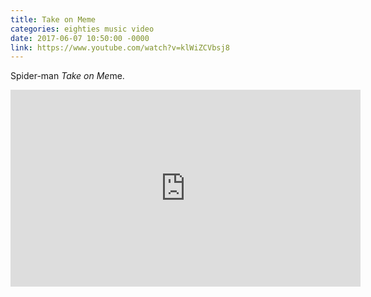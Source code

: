 ```yaml
---
title: Take on Meme
categories: eighties music video
date: 2017-06-07 10:50:00 -0000
link: https://www.youtube.com/watch?v=klWiZCVbsj8
---
```

Spider-man *Take on Me*me.

<div><iframe width="560" height="315" src="https://www.youtube.com/embed/klWiZCVbsj8" frameborder="0" allowfullscreen></iframe></div>